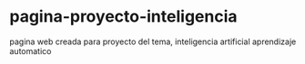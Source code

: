 # pagina-proyecto-inteligencia
pagina web creada para proyecto del tema, inteligencia artificial aprendizaje automatico
